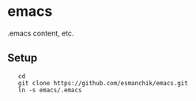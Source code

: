 emacs
=====

.emacs content, etc.

## Setup
       cd
       git clone https://github.com/esmanchik/emacs.git
       ln -s emacs/.emacs
